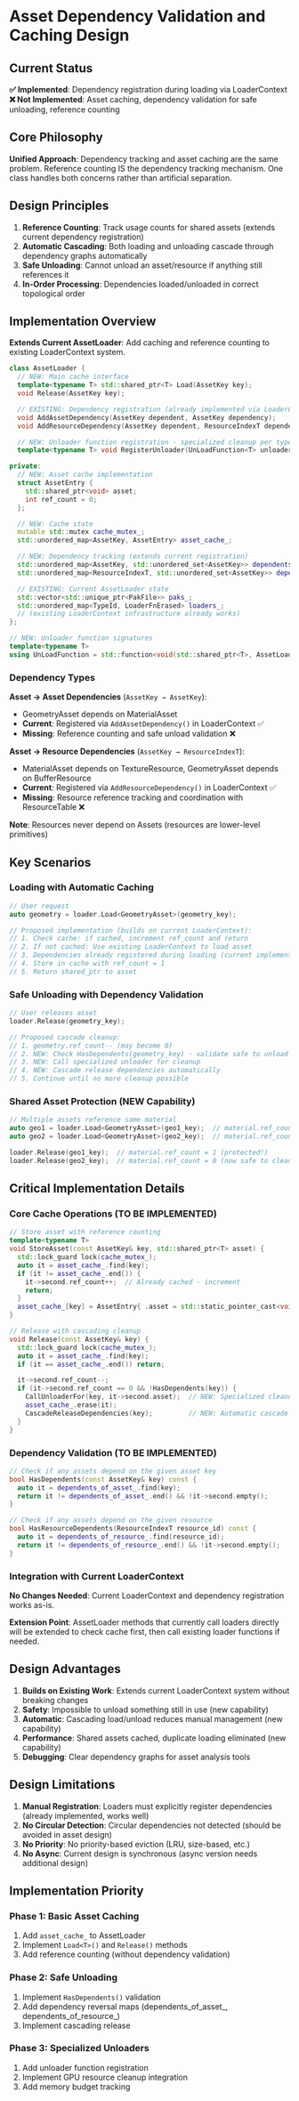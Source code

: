 # Asset Dependency Validation and Caching Design

## Current Status

**✅ Implemented**: Dependency registration during loading via LoaderContext
**❌ Not Implemented**: Asset caching, dependency validation for safe unloading, reference counting

## Core Philosophy

**Unified Approach**: Dependency tracking and asset caching are the same problem. Reference counting IS the dependency tracking mechanism. One class handles both concerns rather than artificial separation.

## Design Principles

1. **Reference Counting**: Track usage counts for shared assets (extends current dependency registration)
2. **Automatic Cascading**: Both loading and unloading cascade through dependency graphs automatically
3. **Safe Unloading**: Cannot unload an asset/resource if anything still references it
4. **In-Order Processing**: Dependencies loaded/unloaded in correct topological order

## Implementation Overview

**Extends Current AssetLoader**: Add caching and reference counting to existing LoaderContext system.

```cpp
class AssetLoader {
  // NEW: Main cache interface
  template<typename T> std::shared_ptr<T> Load(AssetKey key);
  void Release(AssetKey key);

  // EXISTING: Dependency registration (already implemented via LoaderContext)
  void AddAssetDependency(AssetKey dependent, AssetKey dependency);      // Asset→Asset
  void AddResourceDependency(AssetKey dependent, ResourceIndexT dependency); // Asset→Resource

  // NEW: Unloader function registration - specialized cleanup per type
  template<typename T> void RegisterUnloader(UnLoadFunction<T> unloader_fn);

private:
  // NEW: Asset cache implementation
  struct AssetEntry {
    std::shared_ptr<void> asset;
    int ref_count = 0;
  };

  // NEW: Cache state
  mutable std::mutex cache_mutex_;
  std::unordered_map<AssetKey, AssetEntry> asset_cache_;

  // NEW: Dependency tracking (extends current registration)
  std::unordered_map<AssetKey, std::unordered_set<AssetKey>> dependents_of_asset_;
  std::unordered_map<ResourceIndexT, std::unordered_set<AssetKey>> dependents_of_resource_;

  // EXISTING: Current AssetLoader state
  std::vector<std::unique_ptr<PakFile>> paks_;
  std::unordered_map<TypeId, LoaderFnErased> loaders_;
  // (existing LoaderContext infrastructure already works)
};

// NEW: Unloader function signatures
template<typename T>
using UnLoadFunction = std::function<void(std::shared_ptr<T>, AssetLoader&)>;
```

### Dependency Types

**Asset → Asset Dependencies** (`AssetKey → AssetKey`):

- GeometryAsset depends on MaterialAsset
- **Current**: Registered via `AddAssetDependency()` in LoaderContext ✅
- **Missing**: Reference counting and safe unload validation ❌

**Asset → Resource Dependencies** (`AssetKey → ResourceIndexT`):

- MaterialAsset depends on TextureResource, GeometryAsset depends on BufferResource
- **Current**: Registered via `AddResourceDependency()` in LoaderContext ✅
- **Missing**: Resource reference tracking and coordination with ResourceTable ❌

**Note**: Resources never depend on Assets (resources are lower-level primitives)

## Key Scenarios

### Loading with Automatic Caching

```cpp
// User request
auto geometry = loader.Load<GeometryAsset>(geometry_key);

// Proposed implementation (builds on current LoaderContext):
// 1. Check cache: if cached, increment ref_count and return
// 2. If not cached: Use existing LoaderContext to load asset
// 3. Dependencies already registered during loading (current implementation)
// 4. Store in cache with ref_count = 1
// 5. Return shared_ptr to asset
```

### Safe Unloading with Dependency Validation

```cpp
// User releases asset
loader.Release(geometry_key);

// Proposed cascade cleanup:
// 1. geometry.ref_count-- (may become 0)
// 2. NEW: Check HasDependents(geometry_key) - validate safe to unload
// 3. NEW: Call specialized unloader for cleanup
// 4. NEW: Cascade release dependencies automatically
// 5. Continue until no more cleanup possible
```

### Shared Asset Protection (NEW Capability)

```cpp
// Multiple assets reference same material
auto geo1 = loader.Load<GeometryAsset>(geo1_key);  // material.ref_count = 1
auto geo2 = loader.Load<GeometryAsset>(geo2_key);  // material.ref_count = 2

loader.Release(geo1_key);  // material.ref_count = 1 (protected!)
loader.Release(geo2_key);  // material.ref_count = 0 (now safe to cleanup)
```

## Critical Implementation Details

### Core Cache Operations (TO BE IMPLEMENTED)

```cpp
// Store asset with reference counting
template<typename T>
void StoreAsset(const AssetKey& key, std::shared_ptr<T> asset) {
  std::lock_guard lock(cache_mutex_);
  auto it = asset_cache_.find(key);
  if (it != asset_cache_.end()) {
    it->second.ref_count++;  // Already cached - increment
    return;
  }
  asset_cache_[key] = AssetEntry{ .asset = std::static_pointer_cast<void>(asset), .ref_count = 1 };
}

// Release with cascading cleanup
void Release(const AssetKey& key) {
  std::lock_guard lock(cache_mutex_);
  auto it = asset_cache_.find(key);
  if (it == asset_cache_.end()) return;

  it->second.ref_count--;
  if (it->second.ref_count == 0 && !HasDependents(key)) {
    CallUnloaderFor(key, it->second.asset);  // NEW: Specialized cleanup
    asset_cache_.erase(it);
    CascadeReleaseDependencies(key);         // NEW: Automatic cascade
  }
}
```

### Dependency Validation (TO BE IMPLEMENTED)

```cpp
// Check if any assets depend on the given asset key
bool HasDependents(const AssetKey& key) const {
  auto it = dependents_of_asset_.find(key);
  return it != dependents_of_asset_.end() && !it->second.empty();
}

// Check if any assets depend on the given resource
bool HasResourceDependents(ResourceIndexT resource_id) const {
  auto it = dependents_of_resource_.find(resource_id);
  return it != dependents_of_resource_.end() && !it->second.empty();
}
```

### Integration with Current LoaderContext

**No Changes Needed**: Current LoaderContext and dependency registration works as-is.

**Extension Point**: AssetLoader methods that currently call loaders directly will be extended to check cache first, then call existing loader functions if needed.

## Design Advantages

1. **Builds on Existing Work**: Extends current LoaderContext system without breaking changes
2. **Safety**: Impossible to unload something still in use (new capability)
3. **Automatic**: Cascading load/unload reduces manual management (new capability)
4. **Performance**: Shared assets cached, duplicate loading eliminated (new capability)
5. **Debugging**: Clear dependency graphs for asset analysis tools

## Design Limitations

1. **Manual Registration**: Loaders must explicitly register dependencies (already implemented, works well)
2. **No Circular Detection**: Circular dependencies not detected (should be avoided in asset design)
3. **No Priority**: No priority-based eviction (LRU, size-based, etc.)
4. **No Async**: Current design is synchronous (async version needs additional design)

## Implementation Priority

### Phase 1: Basic Asset Caching

1. Add `asset_cache_` to AssetLoader
2. Implement `Load<T>()` and `Release()` methods
3. Add reference counting (without dependency validation)

### Phase 2: Safe Unloading

1. Implement `HasDependents()` validation
2. Add dependency reversal maps (dependents_of_asset_, dependents_of_resource_)
3. Implement cascading release

### Phase 3: Specialized Unloaders

1. Add unloader function registration
2. Implement GPU resource cleanup integration
3. Add memory budget tracking
